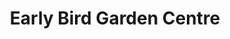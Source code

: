 ---
title: "Early Bird Garden Centre"
url: /mallow/early-bird-garden-centre/
shop: garden centre
---